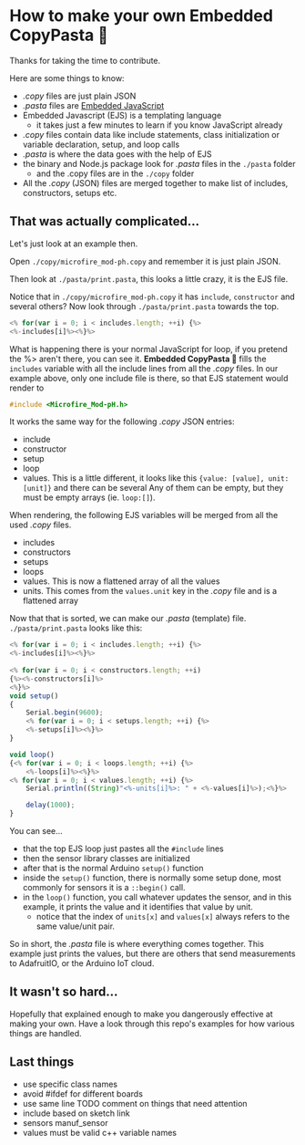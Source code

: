 # How to make your own Embedded CopyPasta 🍝
Thanks for taking the time to contribute. 

Here are some things to know:
- *.copy* files are just plain JSON
- *.pasta* files are [Embedded JavaScript](https://ejs.co/)
- Embedded Javascript (EJS) is a templating language
    - it takes just a few minutes to learn if you know JavaScript already
- *.copy* files contain data like include statements, class initialization or variable declaration, setup, and loop calls
- *.pasta* is where the data goes with the help of EJS
- the binary and Node.js package look for *.pasta* files in the `./pasta` folder
    - and the .copy files are in the `./copy` folder
- All the *.copy* (JSON) files are merged together to make list of includes, constructors, setups etc. 

## That was actually complicated...
Let's just look at an example then.

Open `./copy/microfire_mod-ph.copy` and remember it is just plain JSON. 

Then look at `./pasta/print.pasta`, this looks a little crazy, it is the EJS file. 

Notice that in `./copy/microfire_mod-ph.copy` it has `include`, `constructor` and several others? Now look through `./pasta/print.pasta` towards the top. 

```js
<% for(var i = 0; i < includes.length; ++i) {%>
<%-includes[i]%><%}%>
```

What is happening there is your normal JavaScript for loop, if you pretend the %> aren't there, you can see it. **Embedded CopyPasta 🍝** fills the `includes` variable with all the include lines from all the *.copy* files. In our example above, only one include file is there, so that EJS statement would render to

```cpp
#include <Microfire_Mod-pH.h>
```

It works the same way for the following *.copy* JSON entries:
- include
- constructor
- setup
- loop
- values. This is a little different, it looks like this `{value: [value], unit: [unit]}` and there can be several 
Any of them can be empty, but they must be empty arrays (ie. `loop:[]`).

When rendering, the following EJS variables will be merged from all the used *.copy* files.
- includes
- constructors
- setups
- loops
- values. This is now a flattened array of all the values
- units. This comes from the `values.unit` key in the *.copy* file and is a flattened array

Now that that is sorted, we can make our *.pasta* (template) file. `./pasta/print.pasta` looks like this:

```js
<% for(var i = 0; i < includes.length; ++i) {%>
<%-includes[i]%><%}%>
    
<% for(var i = 0; i < constructors.length; ++i) 
{%><%-constructors[i]%>
<%}%>
void setup()
{
    Serial.begin(9600);
    <% for(var i = 0; i < setups.length; ++i) {%>
    <%-setups[i]%><%}%>
}

void loop()
{<% for(var i = 0; i < loops.length; ++i) {%>
    <%-loops[i]%><%}%>
<% for(var i = 0; i < values.length; ++i) {%>
    Serial.println((String)"<%-units[i]%>: " + <%-values[i]%>);<%}%>

    delay(1000);
}
```

You can see...
- that the top EJS loop just pastes all the `#include` lines
- then the sensor library classes are initialized
- after that is the normal Arduino `setup()` function
- inside the `setup()` function, there is normally some setup done, most commonly for sensors it is a `::begin()` call. 
- in the `loop()` function, you call whatever updates the sensor, and in this example, it prints the value and it identifies that value by unit. 
    - notice that the index of `units[x]` and `values[x]` always refers to the same value/unit pair. 

So in short, the *.pasta* file is where everything comes together. This example just prints the values, but there are others that send measurements to AdafruitIO, or the Arduino IoT cloud. 

## It wasn't so hard...
Hopefully that explained enough to make you dangerously effective at making your own. Have a look through this repo's examples for how various things are handled. 

## Last things
- use specific class names
- avoid #ifdef for different boards
- use same line TODO comment on things that need attention
- include based on sketch link
- sensors manuf_sensor
- values must be valid c++ variable names